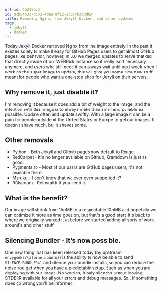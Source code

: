 ```yaml
---
url-id: 4a215bc3
id: 9cb54633-c333-4dea-9f12-2c064b3d0d03
title: Removing Nginx from Jekyll Docker, and other updates
tags:
  - jekyll
  - docker
---
```


Today Jekyll Docker removed Nginx from the image entirely.  In the past it existed solely to make it easy for GitHub Pages users to get almost GitHub pages like behavior, however, in 3.0 we merged updates to serve that did that directly inside of our WEBRick instance so it really isn't necessary anymore, and users who still need it can always wait until next week when I work on the super image to update, this will give you some nice new stuff meant for people who want a one-stop shop for Jekyll on their servers.

## Why remove it, just disable it?

I'm removing it because it does add a bit of weight to the image, and the intention with this image is to always make it as small and pullable as possible.  Update often and update swiftly.  With a large image it can be a pain for people outside of the United States or Europe to get our images.  It doesn't shave much, but it shaves some.

## Other removals

- Python - Both Jekyll and Github pages now default to Rouge.
- RedCarpet - It's no longer available on Github, Kramdown is just as good.
- Pygments.rb - Most of our users are GitHub pages users, it's not available there.
- Maruku - I don't know that we ever even supported it?
- RDiscount - Reinstall it if you need it.

## What is the benefit?

Our image will shrink from 15<i>n</i>MB to a respectable 10<i>n</i>MB and hopefully we can optimize it more as time goes on, but that's a good start, it's back to where we originally wanted it at before we started adding all sorts of work around's and other stuff.

## Silencing Bundler - It's now possible.

One new thing that has been released today (by upstream `envygeeks/{alpine,ubuntu}`) is the ability to now be able to send `SILENCE_BUNDLER=1` and silence your bundle installs, so you can reduce the noise you get when you have a predictable setup.  Such as when you are deploying with our image.  No worries, it only silences `STDOUT` leaving STDERR available for all your errors and debug messages.  So.. if something does go wrong you'll be informed.
